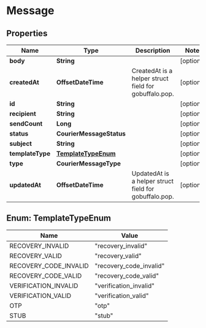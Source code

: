 

# Message


## Properties

| Name | Type | Description | Notes |
|------------ | ------------- | ------------- | -------------|
|**body** | **String** |  |  [optional] |
|**createdAt** | **OffsetDateTime** | CreatedAt is a helper struct field for gobuffalo.pop. |  [optional] |
|**id** | **String** |  |  [optional] |
|**recipient** | **String** |  |  [optional] |
|**sendCount** | **Long** |  |  [optional] |
|**status** | **CourierMessageStatus** |  |  [optional] |
|**subject** | **String** |  |  [optional] |
|**templateType** | [**TemplateTypeEnum**](#TemplateTypeEnum) |  |  [optional] |
|**type** | **CourierMessageType** |  |  [optional] |
|**updatedAt** | **OffsetDateTime** | UpdatedAt is a helper struct field for gobuffalo.pop. |  [optional] |



## Enum: TemplateTypeEnum

| Name | Value |
|---- | -----|
| RECOVERY_INVALID | &quot;recovery_invalid&quot; |
| RECOVERY_VALID | &quot;recovery_valid&quot; |
| RECOVERY_CODE_INVALID | &quot;recovery_code_invalid&quot; |
| RECOVERY_CODE_VALID | &quot;recovery_code_valid&quot; |
| VERIFICATION_INVALID | &quot;verification_invalid&quot; |
| VERIFICATION_VALID | &quot;verification_valid&quot; |
| OTP | &quot;otp&quot; |
| STUB | &quot;stub&quot; |




